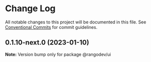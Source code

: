 # Change Log

All notable changes to this project will be documented in this file.
See [Conventional Commits](https://conventionalcommits.org) for commit guidelines.

## 0.1.10-next.0 (2023-01-10)

**Note:** Version bump only for package @rangodev/ui
